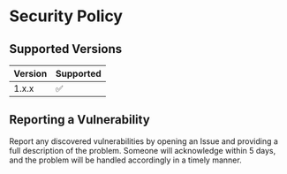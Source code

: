 # Security Policy

## Supported Versions

| Version | Supported          |
| ------- | ------------------ |
| 1.x.x   | :white_check_mark: |

## Reporting a Vulnerability

Report any discovered vulnerabilities by opening an Issue and providing a full description of the problem. Someone will acknowledge within 5 days, and the problem will be handled accordingly in a timely manner.
